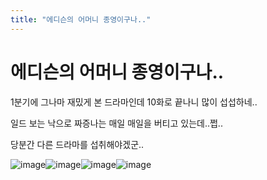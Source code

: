 ```yaml
---
title: "에디슨의 어머니 종영이구나.."
---
```

# 에디슨의 어머니 종영이구나..

1분기에 그나마 재밌게 본 드라마인데 10화로 끝나니 많이 섭섭하네..

일드 보는 낙으로 짜증나는 매일 매일을 버티고 있는데..쩝..

당분간 다른 드라마를 섭취해야겠군..

![image](1f695786eb5e8f45715c39fb62074e0d.png)![image](ff76507e57a60763c0ceb58680341f2a.png)![image](12b2ceb5721cc0221ee9c97b4912312d.png)![image](138fe08ccd53a8b12927e630e3ce49dc.png)


